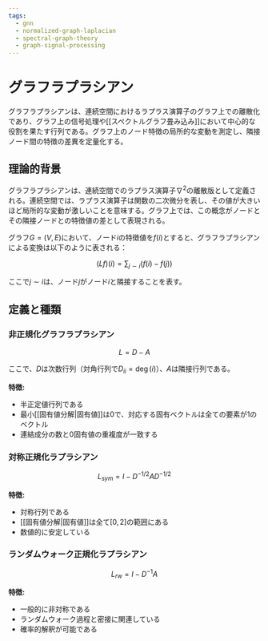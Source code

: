 ```yaml
---
tags:
  - gnn
  - normalized-graph-laplacian
  - spectral-graph-theory
  - graph-signal-processing
---
```


# グラフラプラシアン

グラフラプラシアンは、連続空間におけるラプラス演算子のグラフ上での離散化であり、グラフ上の信号処理や[[スペクトルグラフ畳み込み]]において中心的な役割を果たす行列である。グラフ上のノード特徴の局所的な変動を測定し、隣接ノード間の特徴の差異を定量化する。

## 理論的背景

グラフラプラシアンは、連続空間でのラプラス演算子$\nabla^2$の離散版として定義される。連続空間では、ラプラス演算子は関数の二次微分を表し、その値が大きいほど局所的な変動が激しいことを意味する。グラフ上では、この概念がノードとその隣接ノードとの特徴値の差として表現される。

グラフ$G = (V, E)$において、ノード$i$の特徴値を$f(i)$とすると、グラフラプラシアンによる変換は以下のように表される：

$$(Lf)(i) = \sum_{j \sim i} (f(i) - f(j))$$

ここで$j \sim i$は、ノード$j$がノード$i$と隣接することを表す。

## 定義と種類

### 非正規化グラフラプラシアン
$$L = D - A$$

ここで、$D$は次数行列（対角行列で$D_{ii} = \deg(i)$）、$A$は隣接行列である。

**特徴:**
- 半正定値行列である
- 最小[[固有値分解|固有値]]は0で、対応する固有ベクトルは全ての要素が1のベクトル
- 連結成分の数と0固有値の重複度が一致する

### 対称正規化ラプラシアン
$$L_{sym} = I - D^{-1/2} A D^{-1/2}$$

**特徴:**
- 対称行列である
- [[固有値分解|固有値]]は全て$[0, 2]$の範囲にある
- 数値的に安定している

### ランダムウォーク正規化ラプラシアン
$$L_{rw} = I - D^{-1}A$$

**特徴:**
- 一般的に非対称である
- ランダムウォーク過程と密接に関連している
- 確率的解釈が可能である